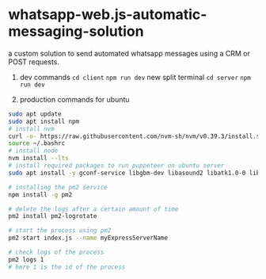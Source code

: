 # whatsapp-web.js-automatic-messaging-solution

a custom solution to send automated whatsapp messages using a CRM or POST requests.

1. dev commands
   `cd client`
   `npm run dev`
   new split terminal
   `cd server`
   `npm run dev`

2. production commands for ubuntu

```bash
sudo apt update
sudo apt install npm
# install nvm
curl -o- https://raw.githubusercontent.com/nvm-sh/nvm/v0.39.3/install.sh | bash
source ~/.bashrc
# install node
nvm install --lts
# install required packages to run puppeteer on ubuntu server
sudo apt install -y gconf-service libgbm-dev libasound2 libatk1.0-0 libc6 libcairo2 libcups2 libdbus-1-3 libexpat1 libfontconfig1 libgcc1 libgconf-2-4 libgdk-pixbuf2.0-0 libglib2.0-0 libgtk-3-0 libnspr4 libpango-1.0-0 libpangocairo-1.0-0 libstdc++6 libx11-6 libx11-xcb1 libxcb1 libxcomposite1 libxcursor1 libxdamage1 libxext6 libxfixes3 libxi6 libxrandr2 libxrender1 libxss1 libxtst6 ca-certificates fonts-liberation libappindicator1 libnss3 lsb-release xdg-utils wget

# installing the pm2 service
npm install -g pm2

# delete the logs after a certain amount of time
pm2 install pm2-logrotate

```

```bash
# start the process using pm2
pm2 start index.js --name myExpressServerName

# check logs of the process
pm2 logs 1
# here 1 is the id of the process
```
